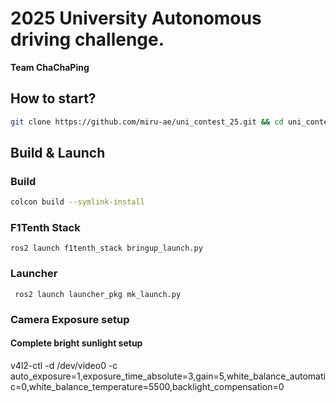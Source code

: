 # 2025 University Autonomous driving challenge.
**Team ChaChaPing**

## How to start?
```bash
git clone https://github.com/miru-ae/uni_contest_25.git && cd uni_contest_25
```

## Build & Launch 
### Build
```bash 
colcon build --symlink-install 
```
### F1Tenth Stack
```
ros2 launch f1tenth_stack bringup_launch.py
```
### Launcher 
```
 ros2 launch launcher_pkg mk_launch.py
```

### Camera Exposure setup
#### Complete bright sunlight setup
v4l2-ctl -d /dev/video0 -c
auto_exposure=1,exposure_time_absolute=3,gain=5,white_balance_automatic=0,white_balance_temperature=5500,backlight_compensation=0
